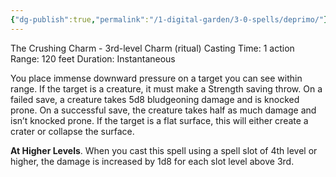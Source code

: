 ```yaml
---
{"dg-publish":true,"permalink":"/1-digital-garden/3-0-spells/deprimo/"}
---
```


The Crushing Charm - 3rd-level Charm (ritual)
Casting Time: 1 action
Range: 120 feet
Duration: Instantaneous

You place immense downward pressure on a target you can see within range. If the target is a creature, it must make a Strength saving throw. On a failed save, a creature takes 5d8 bludgeoning damage and is knocked prone. On a successful save, the creature takes half as much damage and isn’t knocked prone. If the target is a flat surface, this will either create a crater or collapse the surface.

**At Higher Levels**. When you cast this spell using a spell slot of 4th level or higher, the damage is increased by 1d8 for each slot level above 3rd.